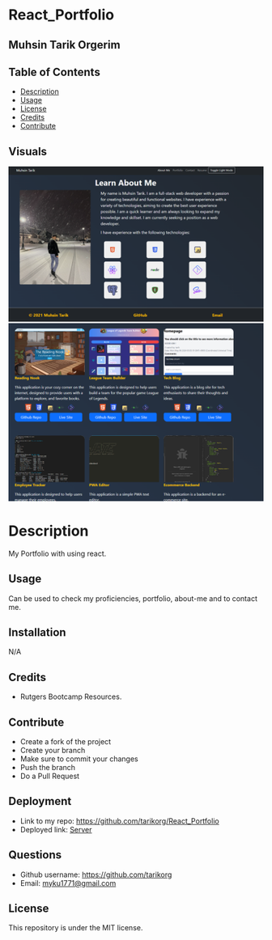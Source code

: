 # React_Portfolio

## Muhsin Tarik Orgerim

  ## Table of Contents
  - [Description](#description)
  - [Usage](#usage)
  - [License](#license)
  - [Credits](#credits)
  - [Contribute](#contribute)
  


  ## Visuals
  <img src="Images/i1.png">
  <img src="Images/i2.png">
 

  # Description
  My Portfolio with using react.


  ## Usage
  Can be used to check my proficiencies, portfolio, about-me  and to contact me.
  ## Installation
  N/A

  ## Credits
  - Rutgers Bootcamp Resources.

  ## Contribute
  - Create a fork of the project
  - Create your branch
  - Make sure to commit your changes
  - Push the branch
  - Do a Pull Request

  ## Deployment
  - Link to my repo: https://github.com/tarikorg/React_Portfolio
  - Deployed link: [Server](https://t-arik-portfolio.netlify.app/)
   
  ## Questions
  - Github username: https://github.com/tarikorg
  - Email: myku1771@gmail.com


  ## License
  This repository is under the MIT license.
